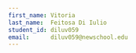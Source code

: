 ```yaml
---
first_name: Vitoria
last_name:  Feitosa Di Iulio
student_id: diluv059
email:      diluv059@newschool.edu
---
```

